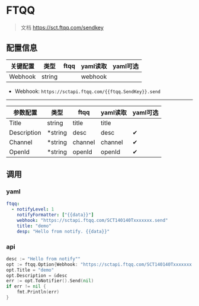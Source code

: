 # FTQQ

> 文档 https://sct.ftqq.com/sendkey

## 配置信息

| 关键配置    | 类型     | ftqq  | yaml读取  | yaml可选 |
|---------|--------|-------|---------|--------|
| Webhook | string |       | webhook |        |

- Webhook: `https://sctapi.ftqq.com/{{ftqq.SendKey}}.send`

---

| 参数配置        | 类型      | ftqq    | yaml读取  | yaml可选 |
|-------------|---------|---------|---------|--------|
| Title       | string  | title   | title   |        |
| Description | *string | desc    | desc    | ✔      |
| Channel     | *string | channel | channel | ✔      |
| OpenId      | *string | openId  | openId  | ✔      |

## 调用
### yaml

```yaml
ftqq:
  - notifyLevel: 1
    notifyFormatter: ["{{data}}"]
    webhook: "https://sctapi.ftqq.com/SCT140140Txxxxxxx.send"
    title: "demo"
    desp: "Hello from notify. {{data}}"
```

### api

```go
desc := "Hello from notify""
opt := ftqq.Option{Webhook: "https://sctapi.ftqq.com/SCT140140Txxxxxxx.send"}
opt.Title = "demo"
opt.Description = &desc
err := opt.ToNotifier().Send(nil)
if err != nil {
    fmt.Println(err)
}
```
